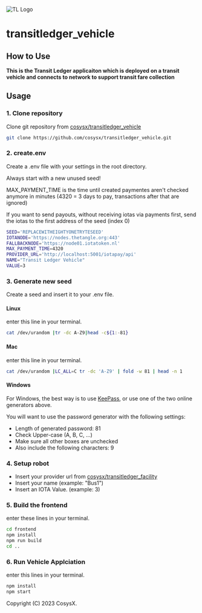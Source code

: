 ![TL Logo](https://user-images.githubusercontent.com/18197505/212547039-b71cbd63-66ce-4cc0-985f-c661b9556e3c.png)

# transitledger_vehicle

## How to Use

**This is the Transit Ledger applicaiton which is deployed on a transit vehicle and connects to network to support transit fare collection**

## Usage

### 1. Clone repository

Clone git repository from [cosysx/transitledger_vehicle](https://github.com/cosysx/transitledger_vehicle)
```bash
git clone https://github.com/cosysx/transitledger_vehicle.git
```

### 2. create.env

Create a .env file with your settings in the root directory.

Always start with a new unused seed!

MAX_PAYMENT_TIME is the time until created paymentes aren't checked anymore in minutes (4320 = 3 days to pay, transactions after that are ignored)

If you want to send payouts, without receiving iotas via payments first, send the iotas to the first address of the seed (index 0)

```bash
SEED='REPLACEWITHEIGHTYONETRYTESEED'
IOTANODE='https://nodes.thetangle.org:443'
FALLBACKNODE='https://node01.iotatoken.nl'
MAX_PAYMENT_TIME=4320
PROVIDER_URL='http://localhost:5001/iotapay/api'
NAME="Transit Ledger Vehicle"
VALUE=3
```

### 3. Generate new seed

Create a seed and insert it to your .env file.

#### Linux
 enter this line in your terminal.
```bash
cat /dev/urandom |tr -dc A-Z9|head -c${1:-81}
```

#### Mac
 enter this line in your terminal.
```bash
cat /dev/urandom |LC_ALL=C tr -dc 'A-Z9' | fold -w 81 | head -n 1
```

#### Windows
For Windows, the best way is to use [KeePass](https://keepass.info/), or use one of the two online generators above.

You will want to use the password generator with the following settings:

- Length of generated password: 81
- Check Upper-case (A, B, C, ...)
- Make sure all other boxes are unchecked
- Also include the following characters: 9

### 4. Setup robot

- Insert your provider url from [cosysx/transitledger_facility](https://github.com/cosysx/transitledger_facility)
- Insert your name (example: "Bus1")
- Insert an IOTA Value. (example: 3) 

### 5. Build the frontend

enter these lines in your terminal.
```bash
cd frontend
npm install
npm run build
cd ..
```

### 6. Run Vehicle Applciation

enter this lines in your terminal.
```bash
npm install
npm start
```

Copyright (C) 2023 CosysX.
